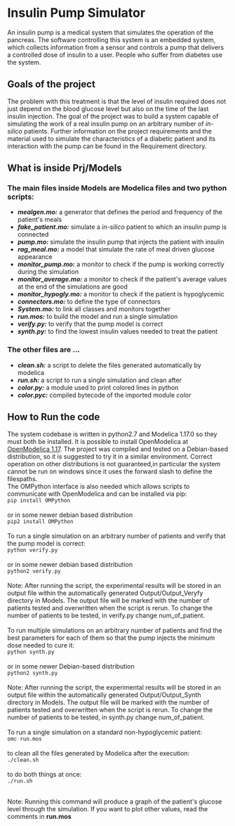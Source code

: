 # Insulin Pump Simulator
<div>An insulin pump is a medical system that simulates the operation of the pancreas. The software controlling this system is an embedded system, which
collects information from a sensor and controls a pump that delivers a controlled dose of insulin to a user. People who suffer from diabetes use the system.</div>

<h2>Goals of the project</h2>
<div>The problem with this treatment is that the level of insulin required does not just depend on the blood glucose level but also on the time of the last insulin injection. The goal of the project was to build a system capable of simulating the work of a real insulin pump on an arbitrary number of <i>in-silico</i> patients. Further information on the project requirements and the material used to simulate the characteristics of a diabetic patient and its interaction with the pump can be found in the Requirement directory.</div> 

<h2>What is inside Prj/Models</h2>
<h3>The main files inside Models are Modelica files and two python scripts:</h3> 
<ul>
  <li> <b><i>mealgen.mo:</i></b> a generator that defines the period and frequency of the patient's meals</li>
  <li> <b><i>fake_patient.mo:</i></b> simulate a <i>in-silico</i> patient to which an insulin pump is connected</li>
  <li> <b><i>pump.mo:</i></b> simulate the insulin pump that injects the patient with insulin</li>
  <li> <b><i>rag_meal.mo:</i></b> a model that simulate the rate of meal driven glucose appearance</li>
  <li> <b><i>monitor_pump.mo:</i></b> a monitor to check if the pump is working correctly during the simulation</li>
  <li> <b><i>monitor_average.mo:</i></b> a monitor to check if the patient's average values at the end of the simulations are good</li>
   <li> <b><i>monitor_hypogly.mo:</i></b> a monitor to check if the patient is hypoglycemic</li>
  <li> <b><i>connectors.mo:</i></b> to define the type of connectors </li>
  <li> <b><i>System.mo:</i></b> to link all classes and monitors together</li>
  <li> <b><i>run.mos:</i></b> to build the model and run a single simulation</li>
  <li> <b><i>verify.py:</i></b> to verify that the pump model is correct  </li>
  <li> <b><i>synth.py:</i></b> to find the lowest insulin values needed to treat the patient</li> 
</ul>
<h3>The other files are ...</h3>
<ul>
  <li> <b><i>clean.sh:</i></b> a script to delete the files generated automatically by modelica</li>
  <li> <b><i>run.sh:</i></b> a script to run a single simulation and clean after</li>
  <li> <b><i>color.py:</i></b> a module used to print colored lines in python</li>
  <li> <b><i>color.pyc:</i></b> compiled bytecode of the imported module <i>color</i></li>
</ul>

<h2>How to Run the code</h2>

<div>The system codebase is written in python2.7 and Modelica 1.17.0 so they must both be installed. It is possible to install OpenModelica at <a href="https://openmodelica.org/">OpenModelica 1.17</a>. The project was compiled and tested on a Debian-based distribution, so it is suggested to try it in a similar environment. Correct operation on other distributions is not guaranteed,in particular the system cannot be run on windows since it uses the  forward slash to define the filespaths. <br>
The OMPython interface is also needed which allows scripts to communicate with OpenModelica and can be installed via pip: </div>
<code>pip install OMPython</code><br>
<br>
<div>or in some newer debian based distribution</div>
<code>pip2 install OMPython</code><br>
<br>

<div>To run a single simulation on an arbitrary number of patients and verify that the pump model is correct:</div> 
<code>python verify.py </code><br>
<br>
<div>or in some newer debian based distribution</div>
<code>python2 verify.py </code><br>
<br>

<div>Note: After running the script, the experimental results will be stored in an output file within the automatically generated Output/Output_Veryfy directory in Models. The output file will be marked with the number of patients tested and overwritten when the script is rerun. To change the number of patients to be tested, in verify.py change num_of_patient.</div><br>

<div>To run multiple simulations on an arbitrary number of patients and find the best parameters for each of them so that the pump injects the minimum dose needed to cure it:</div> 
<code>python synth.py </code><br>
<br>
<div>or in some newer Debian-based distribution</div>
<code>python2 synth.py </code><br>
<br>

<div>Note: After running the script, the experimental results will be stored in an output file within the automatically generated Output/Output_Synth directory in Models. The output file will be marked with the number of patients tested and overwritten when the script is rerun. To change the number of patients to be tested, in synth.py change num_of_patient.</div><br>

<div>To run a single simulation on a standard non-hypoglycemic patient:</div> 
<code>omc run.mos</code> <br>
<br>
<div> to clean all the files generated by Modelica after the execution:</div>
<code>./clean.sh</code> <br>
<br>
<div> to do both things at once:</div>
<code>./run.sh</code> <br>
<br>

<p>Note: Running this command will produce a graph of the patient's glucose level through the simulation. If you want to plot other values, read the comments in <b>run.mos</b></p>


